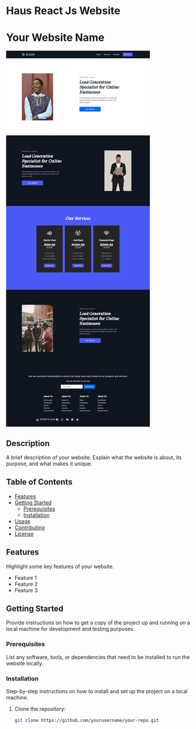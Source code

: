 # Haus React Js Website

# Your Website Name

[![Website Screenshot](haus-website.png)](https://your-website-url.com)

## Description

A brief description of your website. Explain what the website is about, its purpose, and what makes it unique.

## Table of Contents

- [Features](#features)
- [Getting Started](#getting-started)
  - [Prerequisites](#prerequisites)
  - [Installation](#installation)
- [Usage](#usage)
- [Contributing](#contributing)
- [License](#license)

## Features

Highlight some key features of your website.

- Feature 1
- Feature 2
- Feature 3

## Getting Started

Provide instructions on how to get a copy of the project up and running on a local machine for development and testing purposes.

### Prerequisites

List any software, tools, or dependencies that need to be installed to run the website locally.

### Installation

Step-by-step instructions on how to install and set up the project on a local machine.

1. Clone the repository:
   ```sh
   git clone https://github.com/yourusername/your-repo.git

